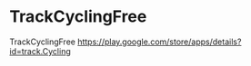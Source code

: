 TrackCyclingFree
================

TrackCyclingFree https://play.google.com/store/apps/details?id=track.Cycling